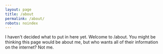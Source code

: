 ```yaml
---
layout: page
title: /about
permalink: /about/
robots: noindex
---
```


I haven't decided what to put in here yet. Welcome to /about.
You might be thinking this page would be about me, but who wants
all of their information on the internet? Not me.
